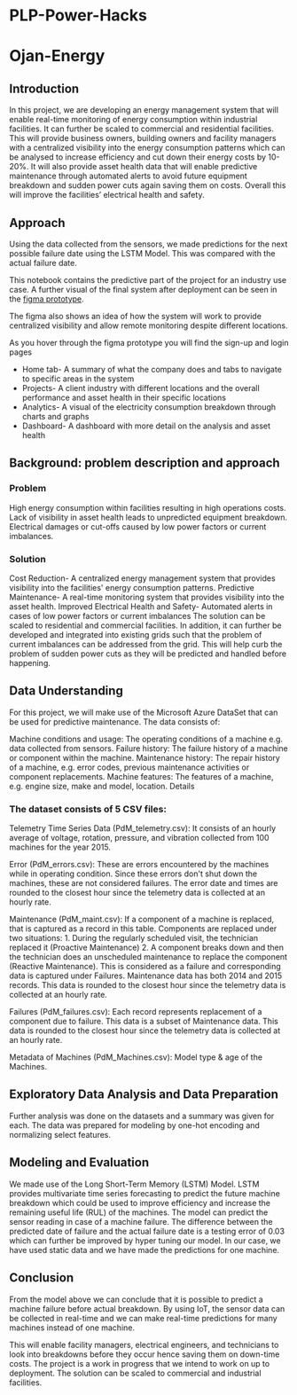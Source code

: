 # PLP-Power-Hacks

# Ojan-Energy
## Introduction
In this project, we are developing an energy management system that will enable real-time monitoring of energy consumption within industrial facilities. It can further be scaled to commercial and residential facilities. This will provide business owners, building owners and facility managers with a centralized visibility into the energy consumption patterns which can be analysed to increase efficiency and cut down their energy costs by 10-20%. It will also provide asset health data that will enable predictive maintenance through automated alerts to avoid future equipment breakdown and sudden power cuts again saving them on costs. Overall this will improve the facilities’ electrical health and safety.

## Approach
Using the data collected from the sensors, we made predictions for the next possible failure date using the LSTM Model. This was compared with the actual failure date.

This notebook contains the predictive part of the project for an industry use case. A further visual of the final system after deployment can be seen in the [figma prototype](https://www.figma.com/proto/QpJJ4OQr0ApL1ooixlugsR/Ojan-Energy?type=design&node-id=158-7&t=et6yNNh4ssNhZtWE-1&scaling=min-zoom&page-id=0%3A1&starting-point-node-id=158%3A7&mode=design).

The figma also shows an idea of how the system will work to provide centralized visibility and allow remote monitoring despite different locations.
    
As you hover through the figma prototype you will find the sign-up and login pages
* Home tab- A summary of what the company does and tabs to navigate to specific areas in the system
* Projects- A client industry with different locations and the overall performance and asset health in their specific locations
* Analytics- A visual of the electricity consumption breakdown through charts and graphs
* Dashboard- A dashboard with more detail on the analysis and asset health

## Background: problem description and approach
### Problem

High energy consumption within facilities resulting in high operations costs.
Lack of visibility in asset health leads to unpredicted equipment breakdown.
Electrical damages or cut-offs caused by low power factors or current imbalances.
### Solution

Cost Reduction- A centralized energy management system that provides visibility into the facilities' energy consumption patterns.
Predictive Maintenance- A real-time monitoring system that provides visibility into the asset health.
Improved Electrical Health and Safety- Automated alerts in cases of low power factors or current imbalances
The solution can be scaled to residential and commercial facilities. In addition, it can further be developed and integrated into existing grids such that the problem of current imbalances can be addressed from the grid. This will help curb the problem of sudden power cuts as they will be predicted and handled before happening.

## Data Understanding
For this project, we will make use of the Microsoft Azure DataSet that can be used for predictive maintenance. The data consists of:

Machine conditions and usage: The operating conditions of a machine e.g. data collected from sensors.
Failure history: The failure history of a machine or component within the machine.
Maintenance history: The repair history of a machine, e.g. error codes, previous maintenance activities or component replacements.
Machine features: The features of a machine, e.g. engine size, make and model, location.
Details

### The dataset consists of 5 CSV files:

Telemetry Time Series Data (PdM_telemetry.csv): It consists of an hourly average of voltage, rotation, pressure, and vibration collected from 100 machines for the year 2015.

Error (PdM_errors.csv): These are errors encountered by the machines while in operating condition. Since these errors don't shut down the machines, these are not considered failures. The error date and times are rounded to the closest hour since the telemetry data is collected at an hourly rate.

Maintenance (PdM_maint.csv): If a component of a machine is replaced, that is captured as a record in this table. Components are replaced under two situations: 1. During the regularly scheduled visit, the technician replaced it (Proactive Maintenance) 2. A component breaks down and then the technician does an unscheduled maintenance to replace the component (Reactive Maintenance). This is considered as a failure and corresponding data is captured under Failures. Maintenance data has both 2014 and 2015 records. This data is rounded to the closest hour since the telemetry data is collected at an hourly rate.

Failures (PdM_failures.csv): Each record represents replacement of a component due to failure. This data is a subset of Maintenance data. This data is rounded to the closest hour since the telemetry data is collected at an hourly rate.

Metadata of Machines (PdM_Machines.csv): Model type & age of the Machines.

## Exploratory Data Analysis and Data Preparation
Further analysis was done on the datasets and a summary was given for each. The data was prepared for modeling by one-hot encoding and normalizing select features.

## Modeling and Evaluation
We made use of the Long Short-Term Memory (LSTM) Model. LSTM provides multivariate time series forecasting to predict the future machine breakdown which could be used to improve efficiency and increase the remaining useful life (RUL) of the machines.
The model can predict the sensor reading in case of a machine failure. The difference between the predicted date of failure and the actual failure date is a testing error of 0.03 which can further be improved by hyper tuning our model. In our case, we have used static data and we have made the predictions for one machine.

## Conclusion
From the model above we can conclude that it is possible to predict a machine failure before actual breakdown. By using IoT, the sensor data can be collected in real-time and we can make real-time predictions for many machines instead of one machine.

This will enable facility managers, electrical engineers, and technicians to look into breakdowns before they occur hence saving them on down-time costs. The project is a work in progress that we intend to work on up to deployment. The solution can be scaled to commercial and industrial facilities.



